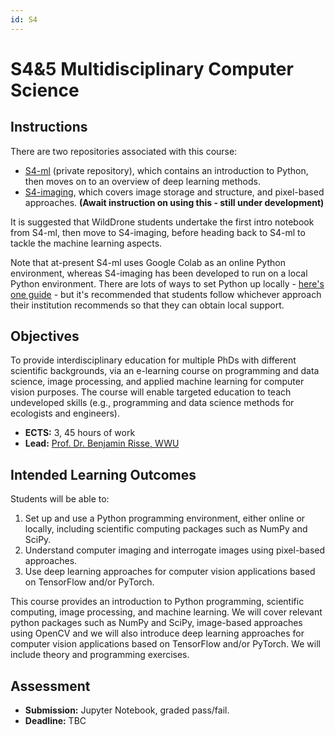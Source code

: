 ```yaml
---
id: S4
---
```


# S4&5 Multidisciplinary Computer Science

## Instructions

There are two repositories associated with this course:

* [S4-ml](https://github.com/WildDrone/S4-ml) (private repository), which contains an introduction to Python, then moves on to an overview of deep learning methods.
* [S4-imaging](https://github.com/WildDrone/S4-imaging), which covers image storage and structure, and pixel-based approaches. **(Await instruction on using this - still under development)**

It is suggested that WildDrone students undertake the first intro notebook from S4-ml, then move to S4-imaging, before heading back to S4-ml to tackle the machine learning aspects.

Note that at-present S4-ml uses Google Colab as an online Python environment, whereas S4-imaging has been developed to run on a local Python environment. There are lots of ways to set Python up locally - [here's one guide](https://python-for-scientists.readthedocs.io/en/latest/_pages/install_python.html) - but it's recommended that students follow whichever approach their institution recommends so that they can obtain local support.

## Objectives
To provide interdisciplinary education for multiple PhDs with different scientific backgrounds, via an e-learning course on programming and data science, image processing, and applied machine learning for computer vision purposes. The course will enable targeted education to teach undeveloped skills (e.g., programming and data science methods for ecologists and engineers).

* **ECTS:** 3, 45 hours of work
* **Lead:** [Prof. Dr. Benjamin Risse, WWU](https://www.uni-muenster.de/Geoinformatics.cvmls/people/risse.shtml)

## Intended Learning Outcomes

Students will be able to:

1. Set up and use a Python programming environment, either online or locally, including scientific computing packages such as NumPy and SciPy.
2. Understand computer imaging and interrogate images using pixel-based approaches.
3. Use deep learning approaches for computer vision applications based on TensorFlow and/or PyTorch.

This course provides an introduction to Python programming, scientific computing, image processing, and machine learning. We will cover relevant python packages such as NumPy and SciPy, image-based approaches using OpenCV and we will also introduce deep learning approaches for computer vision applications based on TensorFlow and/or PyTorch. We will include theory and programming exercises.

## Assessment
* **Submission:** Jupyter Notebook, graded pass/fail.
* **Deadline:** TBC